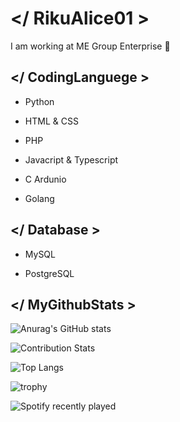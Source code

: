 # </ RikuAlice01 >
 I am working at ME Group Enterprise 🤗

## </ CodingLanguege >
- Python

- HTML & CSS

- PHP

- Javacript & Typescript

- C Ardunio

- Golang


## </ Database >
- MySQL

- PostgreSQL


## </ MyGithubStats >
![Anurag's GitHub stats](https://github-readme-stats.vercel.app/api?username=RikuAlice01&show_icons=true&theme=radical)

![Contribution Stats](https://github-contribution-stats.vercel.app/api/?username=RikuAlice01)

![Top Langs](https://github-readme-stats.vercel.app/api/top-langs/?username=RikuAlice01)

![trophy](https://github-profile-trophy.vercel.app/?username=RikuAlice01&theme=onedark&row=1&column7)

![Spotify recently played](https://spotify-recently-played-readme.vercel.app/api?user=jeffreyca16&width=1000)

